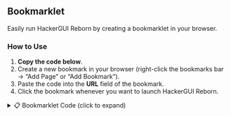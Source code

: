 ## Bookmarklet

Easily run HackerGUI Reborn by creating a bookmarklet in your browser.

### How to Use

1. **Copy the code below**.
2. Create a new bookmark in your browser (right-click the bookmarks bar → “Add Page” or “Add Bookmark”).
3. Paste the code into the **URL** field of the bookmark.
4. Click the bookmark whenever you want to launch HackerGUI Reborn.

<details>
<summary>📋 Bookmarklet Code (click to expand)</summary>

```javascript
javascript:(function(){
    var u='https://raw.githubusercontent.com/Alex236508/HackerGUI-Reborn/refs/heads/main/GUI%20Reborn.js';
    function inject(code){
        var b=new Blob([code],{type:'application/javascript'});
        var url=URL.createObjectURL(b);
        var s=document.createElement('script');
        s.src=url;
        s.onload=function(){URL.revokeObjectURL(url); console.log('Blob script loaded');};
        s.onerror=function(){alert('Failed to execute blob script');};
        (document.head||document.documentElement).appendChild(s);
    }
    fetch(u)
      .then(function(r){if(!r.ok)throw new Error(r.status); return r.text();})
      .then(inject)
      .catch(function(e){alert('Load failed: '+e);});
})();
